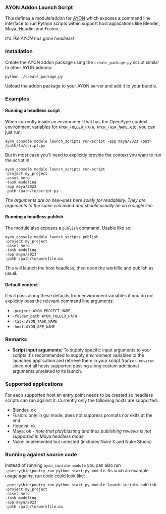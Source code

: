 ### AYON Addon Launch Script

This defines a module/addon for [AYON](https://ayon.ynput.io/) which exposes a command line 
interface to run Python scripts within support host applications like Blender,
Maya, Houdini and Fusion.

_It's like AYON has gone headless!_

### Installation

Create the AYON addon package using the `create_package.py` script similar to other AYON addons:
```
python ./create_package.py
```

Upload the addon package to your AYON server and add it to your bundle.

### Examples

#### Running a headless script

When currently inside an environment that has the OpenPype context environment
variables for `AYON_FOLDER_PATH`, `AYON_TASK_NAME`, etc. you can just run:

```shell
ayon_console module launch_scripts run-script -app maya/2023 -path /path/to/script.py
```

But in most case you'll need to explicitly provide the context you want to run
the script in:
```shell
ayon_console module launch_scripts run-script 
-project my_project
-asset hero
-task modeling
-app maya/2023 
-path /path/to/script.py
```
_The arguments are on new-lines here solely for readability. They are arguments
to the same command and should usually be on a single line._

#### Running a headless publish

The module also exposes a `publish` command. Usable like so:

```shell
ayon_console module launch_scripts publish
-project my_project
-asset hero
-task modeling
-app maya/2023 
-path /path/to/workfile.ma
```

This will launch the host headless, then open the workfile and publish as usual.


#### Default context

It will pass along these defaults from environment variables if you
do not explicitly pass the relevant command line arguments:
- `-project`: `AYON_PROJECT_NAME`
- `-folder_path`: `AYON_FOLDER_PATH`
- `-task`: `AYON_TASK_NAME`
- `-host`: `AYON_APP_NAME`

### Remarks

- **Script input arguments:** To supply specific input arguments to your scripts it's recommended to supply
environment variables to the launched application and retrieve them in your script
from `os.environ` since not all hosts supported passing along custom additional arguments unrelated to its launch.

### Supported applications

For each supported host an entry point needs to be created so headless scripts
can run against it. Currently only the following hosts are supported:

- Blender: ok
- Fusion: only in gui mode, does not suppress prompts nor exits at the end
- Houdini: ok
- Maya: ok - _note that playblasting and thus publishing reviews is not supported in Maya headless mode_
- Nuke: implemented but untested (includes Nuke X and Nuke Studio)

### Running against source code

Instead of running `ayon_console module` you can also run `.poetry\bin\poetry run python start.py module`. As such an example usage against run code could look like:

```shell
.poetry\bin\poetry run python start.py module launch_scripts publish
-project my_project
-asset hero
-task modeling
-app maya/2023 
-path /path/to/workfile.ma
```

